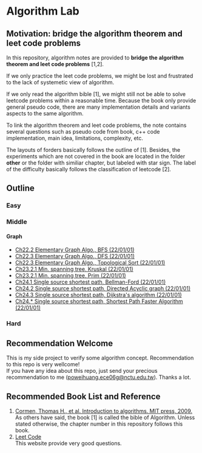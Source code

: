 ﻿# Algorithm Lab

## Motivation: **bridge the algorithm theorem and leet code problems** 
In this repository, algorithm notes are provided to **bridge the algorithm theorem and leet code problems** [1,2].

If we only practice the leet code problems, we might be lost and frustrated to the lack of systemetic view of algorithm.

If we only read the algorithm bible [1], we might still not be able to solve leetcode problems within a reasonable time. Because the book only provide general pseudo code, there are many implementation details and variants aspects to the same algorithm. 

To link the algorithm theorem and leet code problems, the note contains several questions such as pseudo code from book, c++ code implementation, main idea,  limitations, complexity, etc.

The layouts of forders basically follows the outline of [1]. Besides, the experiments which are not covered in the book are located in the folder **other** or the folder with similiar chapter, but labeled with star sign. The label of the difficulty basically follows the classification of leetcode [2].

## Outline  

### Easy


### Middle
#### Graph
- [Ch22.2 Elementary Graph Algo., BFS (22/01/01)](/Ch24_single_source_shortest_paths/1_middle_Bellman_Ford)  
- [Ch22.3 Elementary Graph Algo., DFS (22/01/01)](/Ch24_single_source_shortest_paths/1_middle_Bellman_Ford)  
- [Ch22.3 Elementary Graph Algo., Topological Sort (22/01/01)](/Ch24_single_source_shortest_paths/1_middle_Bellman_Ford)  
- [Ch23.2.1 Min. spanning tree, Kruskal (22/01/01)](/Ch24_single_source_shortest_paths/1_middle_Bellman_Ford)  
- [Ch23.2.1 Min. spanning tree, Prim (22/01/01)](/Ch24_single_source_shortest_paths/1_middle_Bellman_Ford)  
- [Ch24.1 Single source shortest path, Bellman-Ford (22/01/01)](/Ch24_single_source_shortest_paths/1_middle_Bellman_Ford)  
- [Ch24.2 Single source shortest path, Directed Acyclic graph (22/01/01)](/Ch24_single_source_shortest_paths/2_middle_DirectedAcyclicGraph)  
- [Ch24.3 Single source shortest path, Dijkstra's algorithm (22/01/01)](/Ch24_single_source_shortest_paths/3_middle_Dijkstra)  
- [Ch24.* Single source shortest path, Shortest Path Faster Algorithm (22/01/01)](/Ch24_single_source_shortest_paths/other_middle_SPFA)  


### Hard  

## Recommendation Welcome
This is my side project to verify some algorithm concept. Recommendation to this repo is very wellcome!  
If you have any idea about this repo, just send your precious recommendation to me (poweihuang.ece06g@nctu.edu.tw). Thanks a lot.

## Recommended Book List and Reference
1. [Cormen, Thomas H., et al. Introduction to algorithms. MIT press, 2009.](https://edutechlearners.com/download/Introduction_to_algorithms-3rd%20Edition.pdf)  
As others have said, the book [1] is called the bible of Algorithm. Unless stated otherwise, the chapter number in this repository follows this book.
2. [Leet Code](https://leetcode.com/)  
This website provide very good questions.